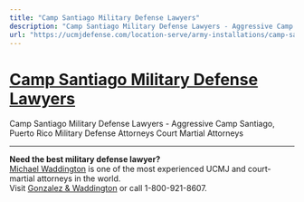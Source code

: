 ```yaml
---
title: "Camp Santiago Military Defense Lawyers"
description: "Camp Santiago Military Defense Lawyers - Aggressive Camp Santiago, Puerto Rico Military Defense Attorneys Court Martial Attorneys "
url: "https://ucmjdefense.com/location-serve/army-installations/camp-santiago-military-defense-lawyers.html"
---
```


# [Camp Santiago Military Defense Lawyers](https://ucmjdefense.com/location-serve/army-installations/camp-santiago-military-defense-lawyers.html)

Camp Santiago Military Defense Lawyers - Aggressive Camp Santiago, Puerto Rico Military Defense Attorneys Court Martial Attorneys 

---

**Need the best military defense lawyer?**  
[Michael Waddington](https://ucmjdefense.com/attorneys/michael-stewart-waddington-partner.html) is one of the most experienced UCMJ and court-martial attorneys in the world.  
Visit [Gonzalez & Waddington](https://ucmjdefense.com) or call 1-800-921-8607.
